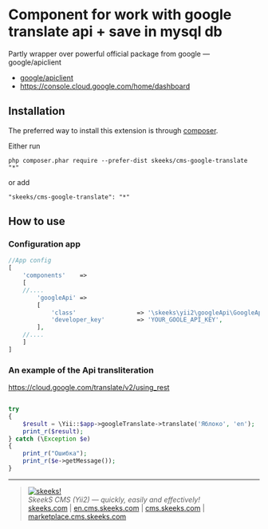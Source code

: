 Component for work with google translate api + save in mysql db
===================================

Partly wrapper over powerful official package from google — google/apiclient

* [google/apiclient](https://github.com/google/google-api-php-client)
* https://console.cloud.google.com/home/dashboard

Installation
------------

The preferred way to install this extension is through [composer](http://getcomposer.org/download/).

Either run

```
php composer.phar require --prefer-dist skeeks/cms-google-translate "*"
```

or add

```
"skeeks/cms-google-translate": "*"
```


How to use
----------

### Configuration app
```php
//App config
[
    'components'    =>
    [
    //....
        'googleApi' =>
        [
            'class'                 => '\skeeks\yii2\googleApi\GoogleApiComponent',
            'developer_key'         => 'YOUR_GOOLE_API_KEY',
        ],
    //....
    ]
]

```

### An example of the Api transliteration

https://cloud.google.com/translate/v2/using_rest

```php

try
{
    $result = \Yii::$app->googleTranslate->translate('Яблоко', 'en');
    print_r($result);
} catch (\Exception $e)
{
    print_r("Ошибка");
    print_r($e->getMessage());
}

```

___

> [![skeeks!](https://gravatar.com/userimage/74431132/13d04d83218593564422770b616e5622.jpg)](http://skeeks.com)  
<i>SkeekS CMS (Yii2) — quickly, easily and effectively!</i>  
[skeeks.com](http://skeeks.com) | [en.cms.skeeks.com](http://en.cms.skeeks.com) | [cms.skeeks.com](http://cms.skeeks.com) | [marketplace.cms.skeeks.com](http://marketplace.cms.skeeks.com)


